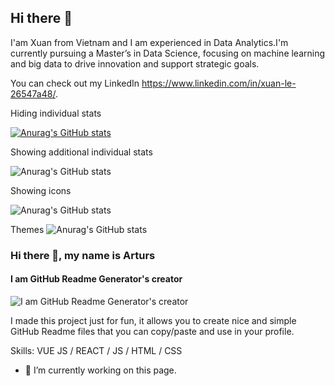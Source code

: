 ## Hi there 👋
I'am Xuan from Vietnam and I am experienced in Data Analytics.I'm currently pursuing a Master’s in Data Science, focusing on machine learning and big data to drive innovation and support strategic goals. 

You can check out my LinkedIn https://www.linkedin.com/in/xuan-le-26547a48/.

Hiding individual stats

[![Anurag's GitHub stats](https://github-readme-stats.vercel.app/api?username=LeXuanNT)](https://github.com/anuraghazra/github-readme-stats)

Showing additional individual stats

![Anurag's GitHub stats](https://github-readme-stats.vercel.app/api?username=anuraghazra&show=reviews,discussions_started,discussions_answered,prs_merged,prs_merged_percentage)

Showing icons

![Anurag's GitHub stats](https://github-readme-stats.vercel.app/api?username=anuraghazra&show_icons=true)

Themes
![Anurag's GitHub stats](https://github-readme-stats.vercel.app/api?username=anuraghazra&show_icons=true&theme=radical)


### Hi there 👋, my name is Arturs
#### I am GitHub Readme Generator's creator
![I am GitHub Readme Generator's creator](https://arturssmirnovs.github.io/github-profile-readme-generator/images/banner.png)

I made this project just for fun, it allows you to create nice and simple GitHub Readme files that you can copy/paste and use in your profile.

Skills: VUE JS / REACT / JS / HTML / CSS

- 🔭 I’m currently working on this page. 
